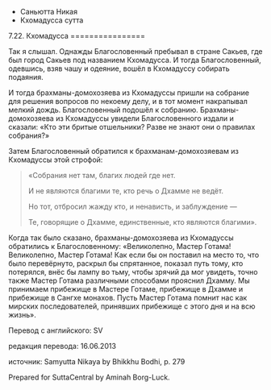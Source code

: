 









* Саньютта Никая
* Кхомадусса сутта


7\.22\. Кхомадусса
\=\=\=\=\=\=\=\=\=\=\=\=\=\=\=\=



Так я слышал\. Однажды Благословенный пребывал в стране Сакьев, где был город Сакьев под названием Кхомадусса\. И тогда Благословенный, одевшись, взяв чашу и одеяние, вошёл в Кхомадуссу собирать подаяния\.


И тогда брахманы\-домохозяева из Кхомадуссы пришли на собрание для решения вопросов по некоему делу, и в тот момент накрапывал мелкий дождь\. Благословенный подошёл к собранию\. Брахманы\-домохозяева из Кхомадуссы увидели Благословенного издали и сказали: «Кто эти бритые отшельники? Разве не знают они о правилах собрания?»


Затем Благословенный обратился к брахманам\-домохозяевам из Кхомадуссы этой строфой:



> «Собрания нет там, благих людей где нет\.  
> 
> И не являются благими те, кто речь о Дхамме не ведёт\.  
> 
> Но тот, отбросил жажду кто, и ненависть, и заблуждение —  
> 
> Те, говорящие о Дхамме, единственные, кто являются благими»\.


Когда так было сказано, брахманы\-домохозяева из Кхомадуссы обратились к Благословенному: «Великолепно, Мастер Готама\! Великолепно, Мастер Готама\! Как если бы он поставил на место то, что было перевёрнуто, раскрыл бы спрятанное, показал путь тому, кто потерялся, внёс бы лампу во тьму, чтобы зрячий да мог увидеть, точно также Мастер Готама различными способами прояснил Дхамму\. Мы принимаем прибежище в Мастере Готаме, прибежище в Дхамме и прибежище в Сангхе монахов\. Пусть Мастер Готама помнит нас как мирских последователей, принявших прибежище с этого дня и на всю жизнь»\.



Перевод с английского: SV


редакция перевода: 16\.06\.2013


источник: Samyutta Nikaya by Bhikkhu Bodhi, p\. 279


Prepared for SuttaCentral by Aminah Borg\-Luck\.






